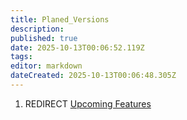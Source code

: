 ```yaml
---
title: Planed_Versions
description: 
published: true
date: 2025-10-13T00:06:52.119Z
tags: 
editor: markdown
dateCreated: 2025-10-13T00:06:48.305Z
---
```


1.  REDIRECT [Upcoming Features](Upcoming_Features "wikilink")